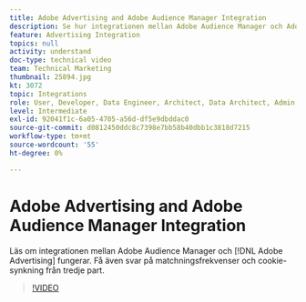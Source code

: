 ```yaml
---
title: Adobe Advertising and Adobe Audience Manager Integration
description: Se hur integrationen mellan Adobe Audience Manager och Adobe Advertising fungerar. Få även svar om matchningsfrekvenser och cookie-synkning från tredje part.
feature: Advertising Integration
topics: null
activity: understand
doc-type: technical video
team: Technical Marketing
thumbnail: 25894.jpg
kt: 3072
topic: Integrations
role: User, Developer, Data Engineer, Architect, Data Architect, Admin, Leader
level: Intermediate
exl-id: 92041f1c-6a05-4705-a56d-df5e9dbddac0
source-git-commit: d0812450ddc8c7398e7bb58b40dbb1c3818d7215
workflow-type: tm+mt
source-wordcount: '55'
ht-degree: 0%

---
```


# Adobe Advertising and Adobe Audience Manager Integration

Läs om integrationen mellan Adobe Audience Manager och [!DNL Adobe Advertising] fungerar. Få även svar på matchningsfrekvenser och cookie-synkning från tredje part.

>[!VIDEO](https://video.tv.adobe.com/v/25894/?quality=12)
